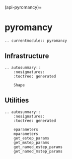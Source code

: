 (api-pyromancy)=
# pyromancy

```{eval-rst}
.. currentmodule:: pyromancy
```

## Infrastructure
```{eval-rst}
.. autosummary::
    :nosignatures:
    :toctree: generated

    Shape
```

## Utilities
```{eval-rst}
.. autosummary::
    :nosignatures:
    :toctree: generated

    eparameters
    mparameters
    get_estep_params
    get_mstep_params
    get_named_estep_params
    get_named_mstep_params
```